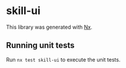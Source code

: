 # skill-ui

This library was generated with [Nx](https://nx.dev).

## Running unit tests

Run `nx test skill-ui` to execute the unit tests.
